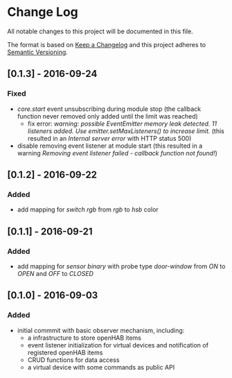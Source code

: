 # Change Log
All notable changes to this project will be documented in this file.

The format is based on [Keep a Changelog](http://keepachangelog.com/)
and this project adheres to [Semantic Versioning](http://semver.org/).

## [0.1.3] - 2016-09-24
### Fixed
- *core.start* event unsubscribing during module stop (the callback function never removed only added until the limit was reached)
    - fix error: *warning: possible EventEmitter memory leak detected. 11 listeners added. Use emitter.setMaxListeners() to increase limit.* (this resulted in an *Internal server error* with HTTP status 500)
- disable removing event listener at module start (this resulted in a warning *Removing event listener failed - callback function not found!*)

## [0.1.2] - 2016-09-22
### Added
- add mapping for *switch rgb* from *rgb* to *hsb* color

## [0.1.1] - 2016-09-21
### Added
- add mapping for *sensor binary* with probe type *door-window* from *ON* to *OPEN* and *OFF* to *CLOSED*

## [0.1.0] - 2016-09-03
### Added
- initial commmit with basic observer mechanism, including:
    - a infrastructure to store openHAB items
    - event listener initialization for virtual devices and notification of registered openHAB items
    - CRUD functions for data access
    - a virtual device with some commands as public API
